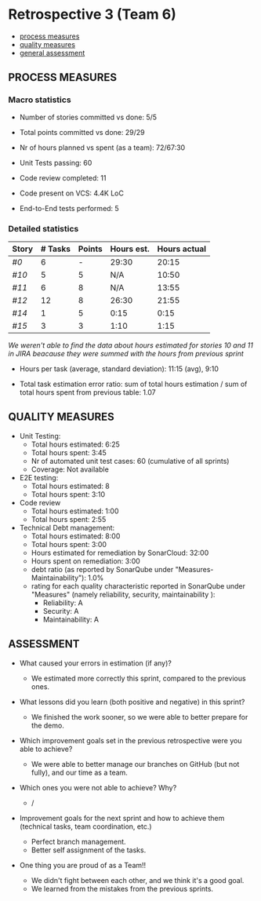 # Retrospective 3 (Team 6)

- [process measures](#process-measures)
- [quality measures](#quality-measures)
- [general assessment](#assessment)

## PROCESS MEASURES 

### Macro statistics

- Number of stories committed vs done: 5/5
- Total points committed vs done: 29/29
- Nr of hours planned vs spent (as a team): 72/67:30

- Unit Tests passing: 60
- Code review completed: 11
- Code present on VCS: 4.4K LoC
- End-to-End tests performed: 5

### Detailed statistics

| Story | # Tasks | Points | Hours est. | Hours actual |
| ----- | ------- | ------ | ---------- | ------------ |
| _#0_  | 6       | -      | 29:30      | 20:15        |
| _#10_ | 5       | 5      | N/A        | 10:50        |
| _#11_ | 6       | 8      | N/A        | 13:55        |
| _#12_ | 12      | 8      | 26:30      | 21:55        |
| _#14_ | 1       | 5      | 0:15       | 0:15         |
| _#15_ | 3       | 3      | 1:10       | 1:15         |
*We weren't able to find the data about hours estimated for stories 10 and 11 in JIRA beacause they were summed with the hours from previous sprint*

- Hours per task (average, standard deviation): 11:15 (avg), 9:10

- Total task estimation error ratio: sum of total hours estimation / sum of total hours spent from previous table: 1.07
  
## QUALITY MEASURES 

- Unit Testing:
  - Total hours estimated: 6:25
  - Total hours spent: 3:45
  - Nr of automated unit test cases: 60 (cumulative of all sprints)
  - Coverage: Not available
- E2E testing:
  - Total hours estimated: 8
  - Total hours spent: 3:10
- Code review 
  - Total hours estimated: 1:00
  - Total hours spent: 2:55
- Technical Debt management:
  - Total hours estimated: 8:00
  - Total hours spent: 3:00
  - Hours estimated for remediation by SonarCloud: 32:00
  - Hours spent on remediation: 3:00
  - debt ratio (as reported by SonarQube under "Measures-Maintainability"): 1.0%
  - rating for each quality characteristic reported in SonarQube under "Measures" (namely reliability, security, maintainability ):
    - Reliability: A
    - Security: A
    - Maintainability: A

## ASSESSMENT

- What caused your errors in estimation (if any)?
  - We estimated more correctly this sprint, compared to the previous ones.

- What lessons did you learn (both positive and negative) in this sprint?
  - We finished the work sooner, so we were able to better prepare for the demo.

- Which improvement goals set in the previous retrospective were you able to achieve? 
  - We were able to better manage our branches on GitHub (but not fully), and our time as a team.
  
- Which ones you were not able to achieve? Why?
  - /

- Improvement goals for the next sprint and how to achieve them (technical tasks, team coordination, etc.)
  - Perfect branch management.
  - Better self assignment of the tasks.

- One thing you are proud of as a Team!!
  - We didn't fight between each other, and we think it's a good goal.
  - We learned from the mistakes from the previous sprints.